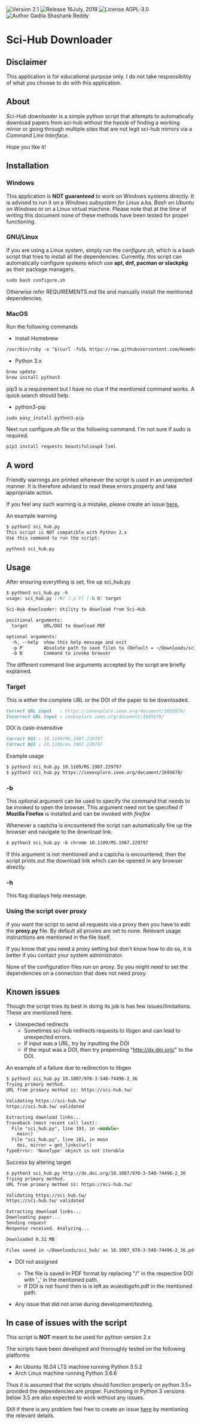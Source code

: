 ![Version 2.1](https://img.shields.io/badge/Version-2.1-brightgreen.svg)
![Release 16July, 2018](https://img.shields.io/badge/Release-16July,2018-8000bf.svg)
![License AGPL-3.0](https://img.shields.io/badge/Lincense-AGPL--3.0-00688B.svg)
![Author Gadila Shashank Reddy](https://img.shields.io/badge/Author-Gadila_Shashank_Reddy-0066cc.svg)

# Sci-Hub Downloader

## Disclaimer

This application is for educational purpose only. I do not take responsibility
of what you choose to do with this application.


## About

*Sci-Hub downloader* is a simple python script that attempts to automatically
download papers from sci-hub without the hassle of finding a working mirror or
going through multiple sites that are not legit sci-hub mirrors via a
*Command Line Interface*.

Hope you like it!

## Installation

### Windows

This application is **NOT guaranteed** to work on Windows systems directly. It
is advised to run it on a *Windows subsystem for Linux* a.ka.
*Bash on Ubuntu on Windows* or on a Linux virtual machine. Please note that at
the time of writing this document none of these methods have been tested for
proper functioning.

### GNU/Linux

If you are using a Linux system, simply run the *configure.sh*, which is a bash script
that tries to install all the dependencies. Currently, this script can
automatically configure systems which use **apt, dnf, pacman or slackpkg**
as their package managers.

```md
sudo bash configure.sh
```

Otherwise refer REQUIREMENTS.md file and manually install the mentioned dependencies.

### MacOS

Run the following commands
* Install Homebrew

```md
/usr/bin/ruby -e "$(curl -fsSL https://raw.githubusercontent.com/Homebrew/install/master/install)"
```

* Python 3.x

```md
brew update
brew install python3
```
pip3 is a requirement but I have no clue if the mentioned command works. A quick
search should help.

* python3-pip

```md
sudo easy_install python3-pip
```

Next run configure.sh file or the following command. I'm not sure if sudo is
required.

```md
pip3 install requests beautifulsoup4 lxml
```

## A word

Friendly warnings are printed whenever the script is used in an unexpected manner.
It is therefore advised to read these errors properly and take appropriate action.

If you feel any such warning is a mistake, please create an issue
[here.](https://github.com/gadilashashank/Sci-Hub/issues)

An example warning

```md
$ python2 sci_hub.py
This script is NOT compatible with Python 2.x
Use this command to run the script:

python3 sci_hub.py
```

## Usage

After ensuring everything is set, fire up sci_hub.py

```md
$ python3 sci_hub.py -h
usage: sci_hub.py [-h] [-p P] [-b B] target

Sci-Hub downloader: Utility to download from Sci-Hub

positional arguments:
  target      URL/DOI to download PDF

optional arguments:
  -h, --help  show this help message and exit
  -p P        Absolute path to save files to (Default = ~/Downloads/sci_hub)
  -b B        Command to invoke browser
```

The different command line arguments accepted by the script are briefly explained.

### Target

This is either the complete URL or the DOI of the paper to be downloaded.

```md
Correct URL input 	: https://ieeexplore.ieee.org/document/1695678/
Incorrect URL input	: ieeexplore.ieee.org/document/1695678/
```

DOI is case-insensitive

```md
Correct DOI : 10.1109/MS.1987.229797
Correct DOI : 10.1109/ms.1987.229797
```

Example usage
```md
$ python3 sci_hub.py 10.1109/MS.1987.229797
$ python3 sci_hub.py https://ieeexplore.ieee.org/document/1695678/
```

### -b

This optional argument can be used to specify the command that needs to be
invoked to open the browser. This argument need not be specified if
**Mozilla Firefox** is installed and can be invoked with *firefox*

Whenever a captcha is encountered the script can automatically fire up the
browser and navigate to the download link.

```md
$ python3 sci_hub.py -b chrome 10.1109/MS.1987.229797
```

If this argument is not mentioned and a captcha is encountered, then the script
prints out the download link which can be opened in any browser directly.

### -h

This flag displays help message.

### Using the script over proxy

If you want the script to send all requests via a proxy then you have to edit
the **proxy.py** file. By default all proxies are set to none. Relevant usage
instructions are mentioned in the file itself.

If you know that you need a proxy setting but don't know how to do so, it is
better if you contact your system administrator.

None of the configuration files run on proxy. So you might need to set the
dependencies on a connection that does not need proxy.

## Known issues

Though the script tries its best in doing its job is has few issues/limitations.
These are mentioned here.

* Unexpected redirects
  * Sometimes sci-hub redirects requests to libgen and can lead to unexpected
	  errors.
  * If input was a URL, try by inputting the DOI
  * If the input was a DOI, then try prepending "http://dx.doi.org/" to the DOI.

An example of a failure due to redirection to libgen
```md
$ python3 sci_hub.py 10.1007/978-3-540-74496-2_36
Trying primary method.
URL from primary method is: https://sci-hub.tw/

Validating https://sci-hub.tw/
https://sci-hub.tw/ validated

Extracting download links...
Traceback (most recent call last):
  File "sci_hub.py", line 193, in <module>
    main()
  File "sci_hub.py", line 181, in main
    doi, mirror = get_links(url)
TypeError: 'NoneType' object is not iterable
```

Success by altering target
```md
$ python3 sci_hub.py http://dx.doi.org/10.1007/978-3-540-74496-2_36
Trying primary method.
URL from primary method is: https://sci-hub.tw/

Validating https://sci-hub.tw/
https://sci-hub.tw/ validated

Extracting download links...
Downloading paper...
Sending request
Response received. Analyzing...

Downloaded 0.32 MB

Files saved in ~/Downloads/sci_hub/ as 10.1007_978-3-540-74496-2_36.pdf
```

* DOI not assigned
  * The file is saved in PDF format by replacing "/" in
	  the respective DOI with '\_' in the mentioned path.
  * If DOI is not found then is is left as wuieobgefn.pdf in the mentioned path.

* Any issue that did not arise during development/testing.


## In case of issues with the script

This script is **NOT** meant to be used for python version 2.x

The scripts have been developed and thoroughly tested on the following platforms

* An Ubuntu 16.04 LTS machine running Python 3.5.2
* Arch Linux machine running Python 3.6.6

Thus it is assumed that the scripts should function properly on python 3.5+
provided the dependencies are proper. Functioning in Python 3 versions below
3.5 are also expected to work without any issues.

Still if there is any problem feel free to create an issue
[here](https://github.com/gadilashashank/Sci-Hub/issues) by mentioning the
relevant details.
